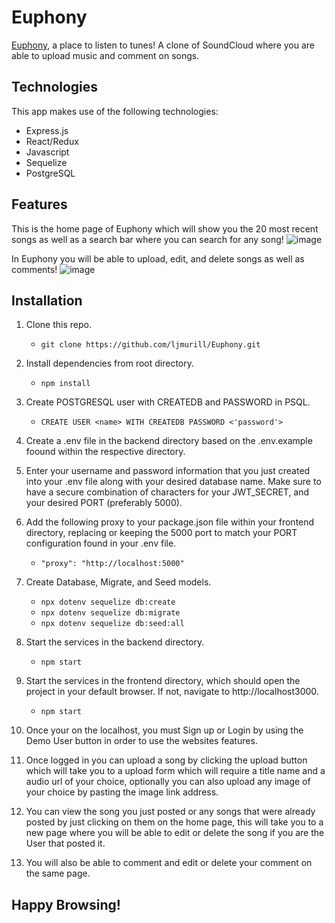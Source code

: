 # Euphony
[Euphony](https://euphonysound.herokuapp.com/), a place to listen to tunes! A clone of SoundCloud where you are able to upload music and comment on songs.

## Technologies
This app makes use of the following technologies:
- Express.js
- React/Redux
- Javascript
- Sequelize
- PostgreSQL

## Features
This is the home page of Euphony which will show you the 20 most recent songs as well as a search bar where you can search for any song!
![image](https://user-images.githubusercontent.com/72574258/164094348-d2003d62-5418-4cfe-8593-24868f71f0ba.png)

In Euphony you will be able to upload, edit, and delete songs as well as comments!
![image](https://user-images.githubusercontent.com/72574258/164094361-f779a993-a56b-44bc-bafa-b29fc421936c.png)


## Installation
1. Clone this repo.
    * `git clone https://github.com/ljmurill/Euphony.git`

2. Install dependencies from root directory.  
    * `npm install`

3. Create POSTGRESQL user with CREATEDB and PASSWORD in PSQL.
    * `CREATE USER <name> WITH CREATEDB PASSWORD <'password'>`

4. Create a .env file in the backend directory based on the .env.example foound within the respective directory.
5. Enter your username and password information that you just created into your .env file along with your desired database name. Make sure to have a secure combination of characters for your JWT_SECRET, and your desired PORT (preferably 5000).
6. Add the following proxy to your package.json file within your frontend directory, replacing or keeping the 5000 port to match your PORT configuration found in your .env file.
    * `"proxy": "http://localhost:5000"`

7. Create Database, Migrate, and Seed models.
    * `npx dotenv sequelize db:create`
    * `npx dotenv sequelize db:migrate`
    * `npx dotenv sequelize db:seed:all`

8. Start the services in the backend directory.
    * `npm start`

9. Start the services in the frontend directory, which should open the project in your default browser. If not, navigate to http://localhost3000.
    * `npm start`

10. Once your on the localhost, you must Sign up or Login by using the Demo User button in order to use the websites features. 
11. Once logged in you can upload a song by clicking the upload button which will take you to a upload form which will require a title name and a audio url of your choice, optionally you can also upload any image of your choice by pasting the image link address.
12. You can view the song you just posted or any songs that were already posted by just clicking on them on the home page, this will take you to a new page where you will be able to edit or delete the song if you are the User that posted it. 
13. You will also be able to comment and edit or delete your comment on the same page. 



## Happy Browsing!
